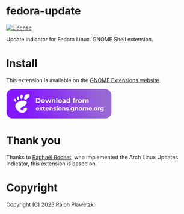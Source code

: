 # fedora-update

[![License](https://img.shields.io/github/license/purejava/fedora-update.svg)](https://github.com/purejava/fedora-update/blob/main/LICENSE.txt)

Update indicator for Fedora Linux. GNOME Shell extension.

# Install
This extension is available on the [GNOME Extensions website](https://extensions.gnome.org/extension/6406/fedora-linux-update-indicator/).

[![GNOME Extensions Website](ego.svg)](https://extensions.gnome.org/extension/6406/fedora-linux-update-indicator/)

# Thank you
Thanks to [Raphaël Rochet](https://github.com/RaphaelRochet), who implemented the Arch Linux Updates Indicator, this extension is based on.

# Copyright
Copyright (C) 2023 Ralph Plawetzki

